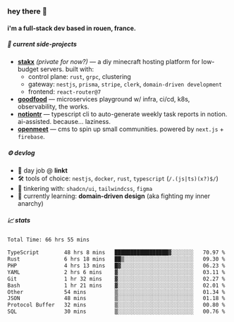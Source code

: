 ### hey there 👋

#### i'm a full-stack dev based in rouen, france.

##### 🚧 current side-projects

- [**stakx**](https://stakx.fr) *(private for now?)* — a diy minecraft hosting platform for low-budget servers. built with:
  - control plane: `rust`, `grpc`, clustering
  - gateway: `nestjs`, `prisma`, `stripe`, `clerk`, `domain-driven development`
  - frontend: `react-router@7`
- [**goodfood**](https://github.com/floriaaan/goodfood) — microservices playground w/ infra, ci/cd, k8s, observability, the works.
- [**notiontr**](https://github.com/floriaaan/notion-task-reporter) — typescript cli to auto-generate weekly task reports in notion. ai-assisted. because... laziness.
- [**openmeet**](https://github.com/floriaaan/openmeet) — cms to spin up small communities. powered by `next.js` + `firebase`.

##### ⚙️ devlog

- 🏢 day job @ **linkt**
- 🛠️ tools of choice: `nestjs`, `docker`, `rust`, `typescript` (`/.(js|ts)(x?)$/`)
- 🎨 tinkering with: `shadcn/ui`, `tailwindcss`, `figma`
- 🧠 currently learning: **domain-driven design** (aka fighting my inner anarchy)

##### 📈 stats

<!--START_SECTION:waka-->

```txt
Total Time: 66 hrs 55 mins

TypeScript        48 hrs 8 mins   █████████████████▓░░░░░░░   70.97 %
Rust              6 hrs 18 mins   ██▒░░░░░░░░░░░░░░░░░░░░░░   09.30 %
PHP               4 hrs 13 mins   █▓░░░░░░░░░░░░░░░░░░░░░░░   06.23 %
YAML              2 hrs 6 mins    ▓░░░░░░░░░░░░░░░░░░░░░░░░   03.11 %
Git               1 hr 32 mins    ▓░░░░░░░░░░░░░░░░░░░░░░░░   02.27 %
Bash              1 hr 21 mins    ▓░░░░░░░░░░░░░░░░░░░░░░░░   02.01 %
Other             54 mins         ▒░░░░░░░░░░░░░░░░░░░░░░░░   01.34 %
JSON              48 mins         ▒░░░░░░░░░░░░░░░░░░░░░░░░   01.18 %
Protocol Buffer   32 mins         ▒░░░░░░░░░░░░░░░░░░░░░░░░   00.80 %
SQL               30 mins         ▒░░░░░░░░░░░░░░░░░░░░░░░░   00.76 %
```

<!--END_SECTION:waka-->
